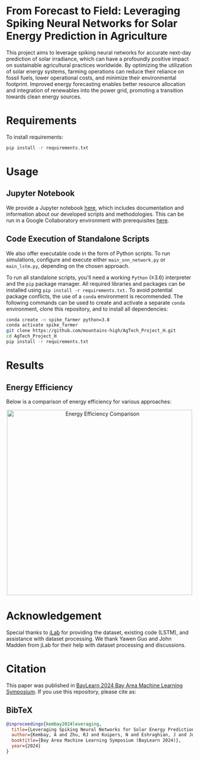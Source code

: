 # From Forecast to Field: Leveraging Spiking Neural Networks for Solar Energy Prediction in Agriculture

This project aims to leverage spiking neural networks for accurate next-day prediction of solar irradiance, which can have a profoundly positive impact on sustainable agricultural practices worldwide. By optimizing the utilization of solar energy systems, farming operations can reduce their reliance on fossil fuels, lower operational costs, and minimize their environmental footprint. Improved energy forecasting enables better resource allocation and integration of renewables into the power grid, promoting a transition towards clean energy sources. 

# Requirements

To install requirements:
```bash
pip install -r requirements.txt
```

# Usage
## Jupyter Notebook

We provide a Jupyter notebook [here](https://github.com/mountains-high/AgTech_Project_H/blob/main/AgTech_97_project_tutorial.ipynb), which includes documentation and information about our developed scripts and methodologies. This can be run in a Google Collaboratory environment with prerequisites [here](https://github.com/mountains-high/AgTech_Project_H/blob/main/requirements.txt).

## Code Execution of Standalone Scripts

We also offer executable code in the form of Python scripts. To run simulations, configure and execute either `main_snn_network.py` or `main_lstm.py`, depending on the chosen approach.

To run all standalone scripts, you'll need a working `Python` (≥3.6) interpreter and the `pip` package manager. All required libraries and packages can be installed using `pip install -r requirements.txt.` To avoid potential package conflicts, the use of a `conda` environment is recommended. The following commands can be used to create and activate a separate `conda` environment, clone this repository, and to install all dependencies:
```bash
conda create -n spike_farmer python=3.8
conda activate spike_farmer
git clone https://github.com/mountains-high/AgTech_Project_H.git
cd AgTech_Project_H
pip install -r requirements.txt
```


# Results
## Energy Efficiency

Below is a comparison of energy efficiency for various approaches:

<p align="center">
  <img src="https://github.com/akembay/Farmer_Spikes/blob/main/results/Energy%20Efficiency%20Comparison.png" alt="Energy Efficiency Comparison" width="500"/>
</p>

# Acknowledgement

Special thanks to [jLab](https://github.com/jlab-sensing) for providing the dataset, existing code (LSTM), and assistance with dataset processing. 
We thank Yawen Guo and John Madden from jLab for their help with dataset processing and discussions.

# Citation

This paper was published in [BayLearn 2024 Bay Area Machine Learning Symposium](https://baylearn-org.github.io/www/2024/submissions.html#:~:text=Leveraging%20Spiking%20Neural%20Networks%20for%20Solar%20Energy%20Prediction%20in%20Agriculture). If you use this repository, please cite as:

## BibTeX

```bibtex
@inproceedings{kembay2024leveraging,
  title={Leveraging Spiking Neural Networks for Solar Energy Prediction in Agriculture},
  author={Kembay, A and Zhu, RJ and Kuipers, N and Eshraghian, J and Josephson, C},
  booktitle={Bay Area Machine Learning Symposium (BayLearn 2024)},
  year={2024}
}
```
